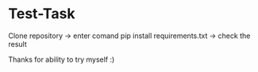 # Test-Task

Clone repository -> enter comand pip install requirements.txt -> check the result

Thanks for ability to try myself :)